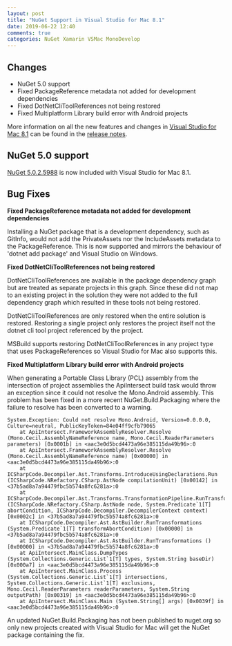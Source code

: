 ```yaml
---
layout: post
title: "NuGet Support in Visual Studio for Mac 8.1"
date: 2019-06-22 12:40
comments: true
categories: NuGet Xamarin VSMac MonoDevelop
---
```


## Changes

   * NuGet 5.0 support
   * Fixed PackageReference metadata not added for development dependencies
   * Fixed DotNetCliToolReferences not being restored
   * Fixed Multiplatform Library build error with Android projects

More information on all the new features and changes in [Visual Studio for Mac 8.1](https://www.visualstudio.com/vs/visual-studio-mac/)
can be found in the [release notes](https://docs.microsoft.com/en-us/visualstudio/releasenotes/vs2019-mac-relnotes).

## NuGet 5.0 support

[NuGet 5.0.2.5988](https://docs.microsoft.com/en-us/nuget/release-notes/nuget-5.0-rtm) is now
included with Visual Studio for Mac 8.1.

## Bug Fixes

**Fixed PackageReference metadata not added for development dependencies**

Installing a NuGet package that is a development dependency, such as
GitInfo, would not add the PrivateAssets nor the IncludeAssets
metadata to the PackageReference. This is now supported and mirrors the
behaviour of 'dotnet add package' and Visual Studio on Windows.

**Fixed DotNetCliToolReferences not being restored**

DotNetCliToolReferences are available in the package dependency graph
but are treated as separate projects in this graph. Since these did not map
to an existing project in the solution they were not added to the full dependency
graph which resulted in these tools not being restored.

DotNetCliToolReferences are only restored when the entire solution is restored.
Restoring a single project only restores the project itself not
the dotnet cli tool project referenced by the project.

MSBuild supports restoring DotNetCliToolReferences in any project type that
uses PackageReferences so Visual Studio for Mac also supports this.

**Fixed Multiplatform Library build error with Android projects**

When generating a Portable Class Library (PCL) assembly from the intersection of project
assemblies the ApiIntersect build task would throw an exception since
it could not resolve the Mono.Android assembly. This problem has been
fixed in a more recent NuGet.Build.Packaging where the failure to
resolve has been converted to a warning.

```
System.Exception: Could not resolve Mono.Android, Version=0.0.0.0, Culture=neutral, PublicKeyToken=84e04ff9cfb79065
    at ApiIntersect.FrameworkAssemblyResolver.Resolve (Mono.Cecil.AssemblyNameReference name, Mono.Cecil.ReaderParameters parameters) [0x0001b] in <aac3e0d5bcd4473a96e385115da49b96>:0
    at ApiIntersect.FrameworkAssemblyResolver.Resolve (Mono.Cecil.AssemblyNameReference name) [0x00000] in <aac3e0d5bcd4473a96e385115da49b96>:0
    at ICSharpCode.Decompiler.Ast.Transforms.IntroduceUsingDeclarations.Run (ICSharpCode.NRefactory.CSharp.AstNode compilationUnit) [0x00142] in <37b5ad8a7a94479fbc5b574a8fc6281a>:0
    at ICSharpCode.Decompiler.Ast.Transforms.TransformationPipeline.RunTransformationsUntil (ICSharpCode.NRefactory.CSharp.AstNode node, System.Predicate`1[T] abortCondition, ICSharpCode.Decompiler.DecompilerContext context) [0x0002c] in <37b5ad8a7a94479fbc5b574a8fc6281a>:0
    at ICSharpCode.Decompiler.Ast.AstBuilder.RunTransformations (System.Predicate`1[T] transformAbortCondition) [0x00000] in <37b5ad8a7a94479fbc5b574a8fc6281a>:0
    at ICSharpCode.Decompiler.Ast.AstBuilder.RunTransformations () [0x00000] in <37b5ad8a7a94479fbc5b574a8fc6281a>:0
    at ApiIntersect.MainClass.DumpTypes (System.Collections.Generic.List`1[T] types, System.String baseDir) [0x000a7] in <aac3e0d5bcd4473a96e385115da49b96>:0
    at ApiIntersect.MainClass.Process (System.Collections.Generic.List`1[T] intersections, System.Collections.Generic.List`1[T] exclusions, Mono.Cecil.ReaderParameters readerParameters, System.String outputPath) [0x00319] in <aac3e0d5bcd4473a96e385115da49b96>:0
    at ApiIntersect.MainClass.Main (System.String[] args) [0x0039f] in <aac3e0d5bcd4473a96e385115da49b96>:0
```

An updated NuGet.Build.Packaging has not been published to nuget.org
so only new projects created with Visual Studio for Mac will get the
NuGet package containing the fix.
